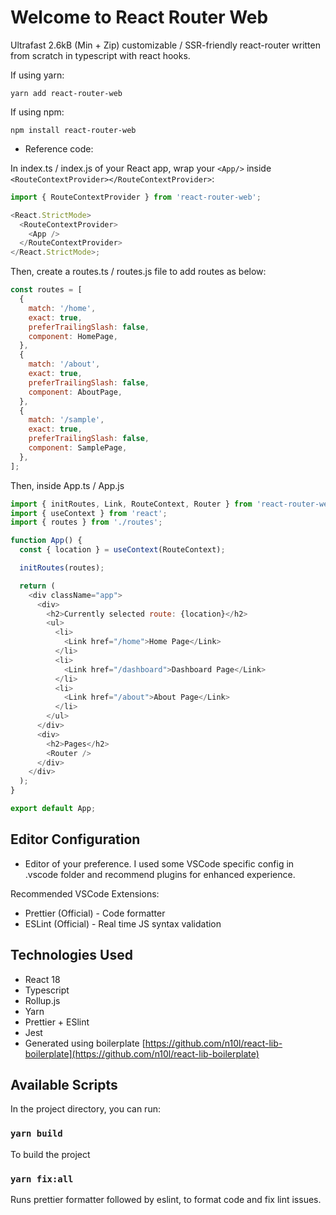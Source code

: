 # Welcome to React Router Web

Ultrafast 2.6kB (Min + Zip) customizable / SSR-friendly react-router written from scratch in typescript with react hooks.

If using yarn:

`yarn add react-router-web`

If using npm:

`npm install react-router-web`

- Reference code:

In index.ts / index.js of your React app, wrap your `<App/>` inside `<RouteContextProvider></RouteContextProvider>`:

```javascript
import { RouteContextProvider } from 'react-router-web';

<React.StrictMode>
  <RouteContextProvider>
    <App />
  </RouteContextProvider>
</React.StrictMode>;
```

Then, create a routes.ts / routes.js file to add routes as below:

```javascript
const routes = [
  {
    match: '/home',
    exact: true,
    preferTrailingSlash: false,
    component: HomePage,
  },
  {
    match: '/about',
    exact: true,
    preferTrailingSlash: false,
    component: AboutPage,
  },
  {
    match: '/sample',
    exact: true,
    preferTrailingSlash: false,
    component: SamplePage,
  },
];
```

Then, inside App.ts / App.js

```javascript
import { initRoutes, Link, RouteContext, Router } from 'react-router-web';
import { useContext } from 'react';
import { routes } from './routes';

function App() {
  const { location } = useContext(RouteContext);

  initRoutes(routes);

  return (
    <div className="app">
      <div>
        <h2>Currently selected route: {location}</h2>
        <ul>
          <li>
            <Link href="/home">Home Page</Link>
          </li>
          <li>
            <Link href="/dashboard">Dashboard Page</Link>
          </li>
          <li>
            <Link href="/about">About Page</Link>
          </li>
        </ul>
      </div>
      <div>
        <h2>Pages</h2>
        <Router />
      </div>
    </div>
  );
}

export default App;
```

## Editor Configuration

- Editor of your preference. I used some VSCode specific config in .vscode folder and recommend plugins for enhanced experience.

Recommended VSCode Extensions:

- Prettier (Official) - Code formatter
- ESLint (Official) - Real time JS syntax validation

## Technologies Used

- React 18
- Typescript
- Rollup.js
- Yarn
- Prettier + ESlint
- Jest
- Generated using boilerplate [https://github.com/n10l/react-lib-boilerplate](https://github.com/n10l/react-lib-boilerplate)

## Available Scripts

In the project directory, you can run:

### `yarn build`

To build the project

### `yarn fix:all`

Runs prettier formatter followed by eslint, to format code and fix lint issues.
